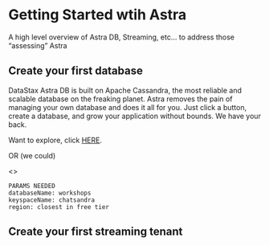# Getting Started wtih Astra
A high level overview of Astra DB, Streaming, etc… to address those “assessing” Astra

## Create your first database
DataStax Astra DB is built on Apache Cassandra, the most reliable and scalable database on the freaking planet. Astra removes the pain of managing your own database and does it all for you. Just click a button, create a database, and grow your application without bounds. We have your back.

Want to explore, click [HERE](https://astra.datastax.com/org/bee2add4-3a5b-4818-852d-b235e4690bec/createDatabase).

OR (we could)

<<CreateDBButton>> 
```
PARAMS NEEDED
databaseName: workshops
keyspaceName: chatsandra
region: closest in free tier
```

## Create your first streaming tenant

